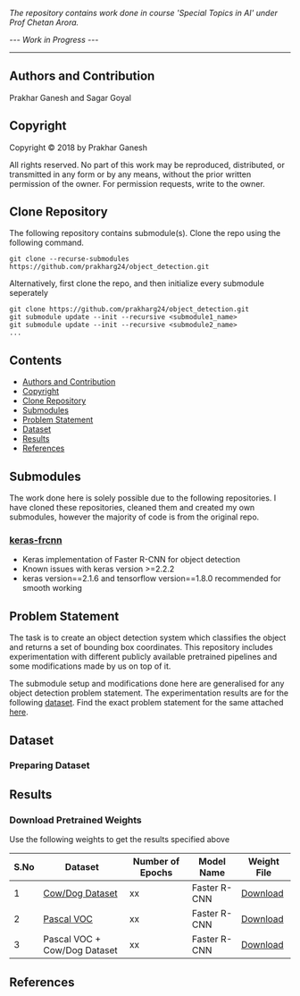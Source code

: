 *The repository contains work done in course 'Special Topics in AI' under Prof Chetan Arora.*

*--- Work in Progress ---*

-------

## Authors and Contribution
Prakhar Ganesh and Sagar Goyal

## Copyright

Copyright © 2018 by Prakhar Ganesh

All rights reserved. No part of this work may be reproduced, distributed, or transmitted in any form or by any means, without the prior written permission of the owner. For permission requests, write to the owner.

## Clone Repository

The following repository contains submodule(s). Clone the repo using the following command.
```
git clone --recurse-submodules https://github.com/prakharg24/object_detection.git
```

Alternatively, first clone the repo, and then initialize every submodule seperately
```
git clone https://github.com/prakharg24/object_detection.git
git submodule update --init --recursive <submodule1_name>
git submodule update --init --recursive <submodule2_name>
...
```

## Contents

* [Authors and Contribution](#authors-and-contribution)
* [Copyright](#copyright)
* [Clone Repository](#clone-repository)
* [Submodules](#submodules)
* [Problem Statement](#problem-statement)
* [Dataset](#dataset)
* [Results](#results)
* [References](#references)

## Submodules

The work done here is solely possible due to the following repositories. I have cloned these repositories, cleaned them and created my own submodules, however the majority of code is from the original repo.

### [keras-frcnn](https://github.com/prakharg24/keras-frcnn)
* Keras implementation of Faster R-CNN for object detection
* Known issues with keras version >=2.2.2
* keras version==2.1.6 and tensorflow version==1.8.0 recommended for smooth working

## Problem Statement

The task is to create an object detection system which classifies the object and returns a set of bounding box coordinates. This repository includes experimentation with different publicly available pretrained pipelines and some modifications made by us on top of it.

The submodule setup and modifications done here are generalised for any object detection problem statement. The experimentation results are for the following [dataset](https://drive.google.com/file/d/1SU5SE13_rRwHHRga0Kb86-D3wU91u7rp/view?usp=sharing). Find the exact problem statement for the same attached [here](https://github.com/prakharg24/object_detection/blob/master/Assignment.pdf).


## Dataset

### Preparing Dataset

## Results

### Download Pretrained Weights

Use the following weights to get the results specified above

| S.No | Dataset | Number of Epochs | Model Name | Weight File |
| ---- | ------- | ---------------- | ---------- | ----------- |
| 1    | [Cow/Dog Dataset]() | xx | Faster R-CNN | [Download](Somelinl) |
| 2    | [Pascal VOC]() | xx | Faster R-CNN | [Download](dsad) |
| 3    | Pascal VOC + Cow/Dog Dataset | xx | Faster R-CNN | [Download](d) |

## References